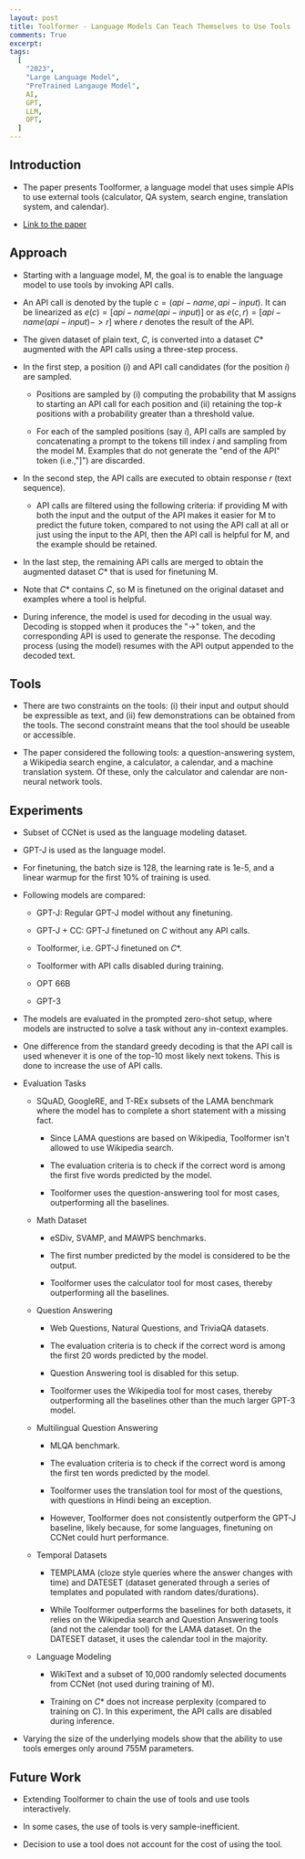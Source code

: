 ```yaml
---
layout: post
title: Toolformer - Language Models Can Teach Themselves to Use Tools
comments: True
excerpt:
tags:
  [
    "2023",
    "Large Language Model",
    "PreTrained Langauge Model",
    AI,
    GPT,
    LLM,
    OPT,
  ]
---
```


## Introduction

- The paper presents Toolformer, a language model that uses simple APIs to use external tools (calculator, QA system, search engine, translation system, and calendar).

- [Link to the paper](https://arxiv.org/abs/2302.04761)

## Approach

- Starting with a language model, M, the goal is to enable the language model to use tools by invoking API calls.

- An API call is denoted by the tuple $c = (api-name, api-input)$. It can be linearized as $e(c) = [api-name(api-input)]$ or as $e(c, r) = [api-name(api-input) -> r]$ where $r$ denotes the result of the API.

- The given dataset of plain text, $C$, is converted into a dataset $C*$ augmented with the API calls using a three-step process.

- In the first step, a position ($i$) and API call candidates (for the position $i$) are sampled.

  - Positions are sampled by (i) computing the probability that M assigns to starting an API call for each position and (ii) retaining the top-$k$ positions with a probability greater than a threshold value.

  - For each of the sampled positions (say $i$), API calls are sampled by concatenating a prompt to the tokens till index $i$ and sampling from the model M. Examples that do not generate the "end of the API" token (i.e.,"]") are discarded.

- In the second step, the API calls are executed to obtain response $r$ (text sequence).

  - API calls are filtered using the following criteria: if providing M with both the input and the output of the API makes it easier for M to predict the future token, compared to not using the API call at all or just using the input to the API, then the API call is helpful for M, and the example should be retained.

- In the last step, the remaining API calls are merged to obtain the augmented dataset $C*$ that is used for finetuning M.

- Note that $C*$ contains $C$, so M is finetuned on the original dataset and examples where a tool is helpful.

- During inference, the model is used for decoding in the usual way. Decoding is stopped when it produces the "->" token, and the corresponding API is used to generate the response. The decoding process (using the model) resumes with the API output appended to the decoded text.

## Tools

- There are two constraints on the tools: (i) their input and output should be expressible as text, and (ii) few demonstrations can be obtained from the tools. The second constraint means that the tool should be useable or accessible.

- The paper considered the following tools: a question-answering system, a Wikipedia search engine, a calculator, a calendar, and a machine translation system. Of these, only the calculator and calendar are non-neural network tools.

## Experiments

- Subset of CCNet is used as the language modeling dataset.

- GPT-J is used as the language model.

- For finetuning, the batch size is 128, the learning rate is 1e-5, and a linear warmup for the first 10% of training is used.

- Following models are compared:

  - GPT-J: Regular GPT-J model without any finetuning.

  - GPT-J + CC: GPT-J finetuned on $C$ without any API calls.

  - Toolformer, i.e. GPT-J finetuned on $C*$.

  - Toolformer with API calls disabled during training.

  - OPT 66B

  - GPT-3

- The models are evaluated in the prompted zero-shot setup, where models are instructed to solve a task without any in-context examples.

- One difference from the standard greedy decoding is that the API call is used whenever it is one of the top-10 most likely next tokens. This is done to increase the use of API calls.

- Evaluation Tasks

  - SQuAD, GoogleRE, and T-REx subsets of the LAMA benchmark where the model has to complete a short statement with a missing fact.

    - Since LAMA questions are based on Wikipedia, Toolformer isn't allowed to use Wikipedia search.

    - The evaluation criteria is to check if the correct word is among the first five words predicted by the model.

    - Toolformer uses the question-answering tool for most cases, outperforming all the baselines.

  - Math Dataset

    - eSDiv, SVAMP, and MAWPS benchmarks.

    - The first number predicted by the model is considered to be the output.

    - Toolformer uses the calculator tool for most cases, thereby outperforming all the baselines.

  - Question Answering

    - Web Questions, Natural Questions, and TriviaQA datasets.

    - The evaluation criteria is to check if the correct word is among the first 20 words predicted by the model.

    - Question Answering tool is disabled for this setup.

    - Toolformer uses the Wikipedia tool for most cases, thereby outperforming all the baselines other than the much larger GPT-3 model.

  - Multilingual Question Answering

    - MLQA benchmark.

    - The evaluation criteria is to check if the correct word is among the first ten words predicted by the model.

    - Toolformer uses the translation tool for most of the questions, with questions in Hindi being an exception.

    - However, Toolformer does not consistently outperform the GPT-J baseline, likely because, for some languages, finetuning on CCNet could hurt performance.

  - Temporal Datasets

    - TEMPLAMA (cloze style queries where the answer changes with time) and DATESET (dataset generated through a series of templates and populated with random dates/durations).

    - While Toolformer outperforms the baselines for both datasets, it relies on the Wikipedia search and Question Answering tools (and not the calendar tool) for the LAMA dataset. On the DATESET dataset, it uses the calendar tool in the majority.

  - Language Modeling

    - WikiText and a subset of 10,000 randomly selected documents from CCNet (not used during training of M).

    - Training on $C*$ does not increase perplexity (compared to training on C). In this experiment, the API calls are disabled during inference.

- Varying the size of the underlying models show that the ability to use tools emerges only around 755M parameters.

## Future Work

- Extending Toolformer to chain the use of tools and use tools interactively.

- In some cases, the use of tools is very sample-inefficient.

- Decision to use a tool does not account for the cost of using the tool.
